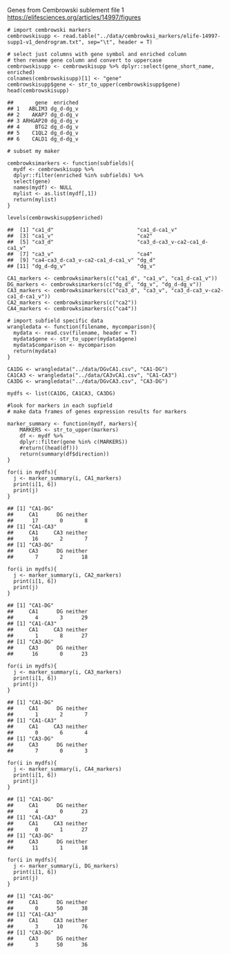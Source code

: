 Genes from Cembrowski sublement file 1
<a href="https://elifesciences.org/articles/14997/figures" class="uri">https://elifesciences.org/articles/14997/figures</a>

    # import cembrowski markers
    cembrowskisupp <- read.table("../data/cembrowksi_markers/elife-14997-supp1-v1_dendrogram.txt", sep="\t", header = T)

    # select just columns with gene symbol and enriched column
    # then rename gene column and convert to uppercase
    cembrowskisupp <- cembrowskisupp %>% dplyr::select(gene_short_name, enriched) 
    colnames(cembrowskisupp)[1] <- "gene"
    cembrowskisupp$gene <- str_to_upper(cembrowskisupp$gene)
    head(cembrowskisupp)

    ##       gene  enriched
    ## 1   ABLIM3 dg_d-dg_v
    ## 2    AKAP7 dg_d-dg_v
    ## 3 ARHGAP20 dg_d-dg_v
    ## 4     BTG2 dg_d-dg_v
    ## 5    C1QL2 dg_d-dg_v
    ## 6    CALD1 dg_d-dg_v

    # subset my maker

    cembrowksimarkers <- function(subfields){
      mydf <- cembrowskisupp %>% 
      dplyr::filter(enriched %in% subfields) %>% 
      select(gene)
      names(mydf) <- NULL
      mylist <- as.list(mydf[,1])
      return(mylist)
    }

    levels(cembrowskisupp$enriched)

    ##  [1] "ca1_d"                           "ca1_d-ca1_v"                    
    ##  [3] "ca1_v"                           "ca2"                            
    ##  [5] "ca3_d"                           "ca3_d-ca3_v-ca2-ca1_d-ca1_v"    
    ##  [7] "ca3_v"                           "ca4"                            
    ##  [9] "ca4-ca3_d-ca3_v-ca2-ca1_d-ca1_v" "dg_d"                           
    ## [11] "dg_d-dg_v"                       "dg_v"

    CA1_markers <- cembrowksimarkers(c("ca1_d", "ca1_v", "ca1_d-ca1_v"))
    DG_markers <- cembrowksimarkers(c("dg_d", "dg_v", "dg_d-dg_v"))
    CA3_markers <- cembrowksimarkers(c("ca3_d", "ca3_v", "ca3_d-ca3_v-ca2-ca1_d-ca1_v"))
    CA2_markers <- cembrowksimarkers(c("ca2"))
    CA4_markers <- cembrowksimarkers(c("ca4"))

    # import subfield specific data
    wrangledata <- function(filename, mycomparison){
      mydata <- read.csv(filename, header = T)
      mydata$gene <- str_to_upper(mydata$gene)
      mydata$comparison <- mycomparison
      return(mydata)
    }

    CA1DG <- wrangledata("../data/DGvCA1.csv", "CA1-DG")
    CA1CA3 <- wrangledata("../data/CA3vCA1.csv", "CA1-CA3")
    CA3DG <- wrangledata("../data/DGvCA3.csv", "CA3-DG")

    mydfs <- list(CA1DG, CA1CA3, CA3DG)

    #look for markers in each supfield
    # make data frames of genes expression results for markers 

    marker_summary <- function(mydf, markers){
        MARKERS <- str_to_upper(markers)
        df <- mydf %>%
        dplyr::filter(gene %in% c(MARKERS)) 
        #return((head(df)))
        return(summary(df$direction))
    }

    for(i in mydfs){
      j <- marker_summary(i, CA1_markers)
      print(i[1, 6])
      print(j)
    }

    ## [1] "CA1-DG"
    ##     CA1      DG neither 
    ##      17       0       8 
    ## [1] "CA1-CA3"
    ##     CA1     CA3 neither 
    ##      16       2       7 
    ## [1] "CA3-DG"
    ##     CA3      DG neither 
    ##       7       2      18

    for(i in mydfs){
      j <- marker_summary(i, CA2_markers)
      print(i[1, 6])
      print(j)
    }

    ## [1] "CA1-DG"
    ##     CA1      DG neither 
    ##       4       3      29 
    ## [1] "CA1-CA3"
    ##     CA1     CA3 neither 
    ##       1       8      27 
    ## [1] "CA3-DG"
    ##     CA3      DG neither 
    ##      16       0      23

    for(i in mydfs){
      j <- marker_summary(i, CA3_markers)
      print(i[1, 6])
      print(j)
    }

    ## [1] "CA1-DG"
    ##     CA1      DG neither 
    ##       1       2       7 
    ## [1] "CA1-CA3"
    ##     CA1     CA3 neither 
    ##       0       6       4 
    ## [1] "CA3-DG"
    ##     CA3      DG neither 
    ##       7       0       3

    for(i in mydfs){
      j <- marker_summary(i, CA4_markers)
      print(i[1, 6])
      print(j)
    }

    ## [1] "CA1-DG"
    ##     CA1      DG neither 
    ##       4       0      23 
    ## [1] "CA1-CA3"
    ##     CA1     CA3 neither 
    ##       0       1      27 
    ## [1] "CA3-DG"
    ##     CA3      DG neither 
    ##      11       1      18

    for(i in mydfs){
      j <- marker_summary(i, DG_markers)
      print(i[1, 6])
      print(j)
    }

    ## [1] "CA1-DG"
    ##     CA1      DG neither 
    ##       0      50      38 
    ## [1] "CA1-CA3"
    ##     CA1     CA3 neither 
    ##       3      10      76 
    ## [1] "CA3-DG"
    ##     CA3      DG neither 
    ##       3      50      36

